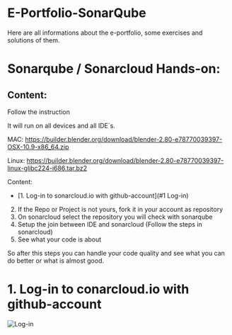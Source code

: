 # E-Portfolio-SonarQube
Here are all informations about the e-portfolio, some exercises and solutions of them.
# Sonarqube / Sonarcloud Hands-on:
## Content:
Follow the instruction

It will run on all devices and all IDE´s.

MAC: https://builder.blender.org/download/blender-2.80-e78770039397-OSX-10.9-x86_64.zip

Linux: https://builder.blender.org/download/blender-2.80-e78770039397-linux-glibc224-i686.tar.bz2

Content:
- [1. Log-in to sonarcloud.io with github-account](#1 Log-in)
2. If the Repo or Project is not yours, fork it in your account as repository
3. On sonarcloud select the repository you will check with sonarqube
4. Setup the join between IDE and sonarcloud (Follow the steps in sonarcloud)
5. See what your code is about

So after this steps you can handle your code quality and see what you can do better or what is almost good.

# 1. Log-in to conarcloud.io with github-account
![Log-in](Images/Screenshot(1).png)
